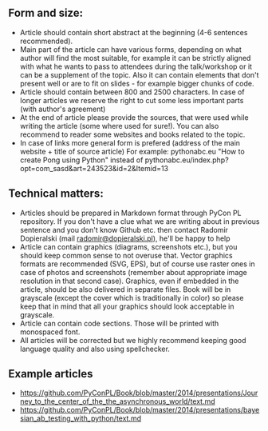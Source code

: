 Form and size:
---
  * Article should contain short abstract at the beginning (4-6 sentences recommended).
  * Main part of the article can have various forms, depending on what author will find the most suitable,
  for example it can be strictly aligned with what he wants to pass to attendees during the talk/workshop or it can be
  a supplement of the topic. Also it can contain elements that don't present well or are to fit on slides - for example
  bigger chunks of code.
  * Article should contain between 800 and 2500 characters. In case of longer articles we reserve the right to cut some
  less important parts (with author's agreement)
  * At the end of article please provide the sources, that were used while writing the article (some where used for sure!).
  You can also recommend to reader some websites and books related to the topic.
  * In case of links more general form is prefered (address of the main website + title of source article)
  For example:
  pythonabc.eu "How to create Pong using Python"
  instead of
  pythonabc.eu/index.php?opt=com_sasd&art=243523&id=2&Itemid=13

Technical matters:
---
  * Articles should be prepared in Markdown format through PyCon PL repository. If you don't have a clue what we are writing about in previous sentence and you don't know Github etc. then contact Radomir Dopieralski (mail radomir@dopieralski.pl), he'll be happy to help
  * Article can contain graphics (diagrams, screenshots etc.), but you should keep common sense to not overuse that. Vector graphics formats are recommended (SVG, EPS), but of course use raster ones in case of photos and screenshots (remember about appropriate image resolution in that second case).  Graphics, even if embedded in the article, should be also delivered in separate files. Book will be in grayscale (except the cover which is traditionally in color) so please keep that in mind that all your graphics should look acceptable in grayscale.
  * Article can contain code sections. Those will be printed with monospaced font.
  * All articles will be corrected but we highly recommend keeping good language quality and also using spellchecker.
  
Example articles
---
  * https://github.com/PyConPL/Book/blob/master/2014/presentations/Journey_to_the_center_of_the_the_asynchronous_world/text.md
  * https://github.com/PyConPL/Book/blob/master/2014/presentations/bayesian_ab_testing_with_python/text.md
